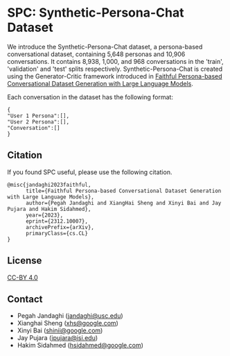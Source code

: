 # SPC: Synthetic-Persona-Chat Dataset
We introduce the Synthetic-Persona-Chat dataset, a persona-based conversational dataset, containing 5,648 personas and 10,906 conversations. It contains 8,938, 1,000, and 968 conversations in the 'train', 'validation' and 'test' splits respectively. Synthetic-Persona-Chat is created using the Generator-Critic framework introduced in [Faithful Persona-based Conversational Dataset Generation with Large Language Models](https://arxiv.org/abs/2312.10007).

Each conversation in the dataset has the following format:

```
{
"User 1 Persona":[],
"User 2 Persona":[],
"Conversation":[]
}
```

## Citation
If you found SPC useful, please use the following citation.
```
@misc{jandaghi2023faithful,
      title={Faithful Persona-based Conversational Dataset Generation with Large Language Models}, 
      author={Pegah Jandaghi and XiangHai Sheng and Xinyi Bai and Jay Pujara and Hakim Sidahmed},
      year={2023},
      eprint={2312.10007},
      archivePrefix={arXiv},
      primaryClass={cs.CL}
}
```

## License
[CC-BY 4.0](https://creativecommons.org/licenses/by/4.0/)

## Contact
* Pegah Jandaghi (jandaghi@usc.edu)
* Xianghai Sheng (xhs@google.com)
* Xinyi Bai (shinii@google.com)
* Jay Pujara (jpujara@isi.edu)
* Hakim Sidahmed (hsidahmed@google.com)
